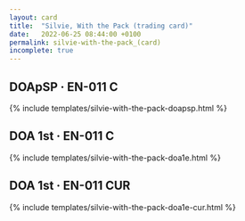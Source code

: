 ```yaml
---
layout: card
title:  "Silvie, With the Pack (trading card)"
date:   2022-06-25 08:44:00 +0100
permalink: silvie-with-the-pack_(card)
incomplete: true
---
```


## DOApSP &middot; EN-011 C

{% include templates/silvie-with-the-pack-doapsp.html %}


## DOA 1st &middot; EN-011 C

{% include templates/silvie-with-the-pack-doa1e.html %}


## DOA 1st &middot; EN-011 CUR

{% include templates/silvie-with-the-pack-doa1e-cur.html %}
